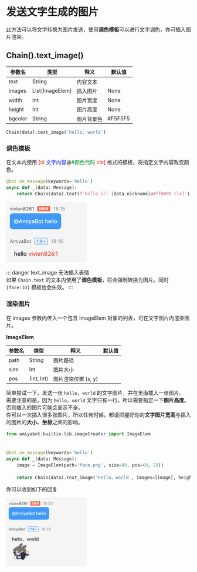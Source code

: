 # 发送文字生成的图片

此方法可以将文字转换为图片发送，使用**调色模板**可以进行文字调色，亦可插入图片渲染。

## Chain().text_image()

| 参数名     | 类型               | 释义    | 默认值     |
|---------|------------------|-------|---------|
| text    | String           | 内容文本  |         |
| images  | List\[ImageElem] | 插入图片  | None    |
| width   | Int              | 图片宽度  | None    |
| height  | Int              | 图片高度  | None    |
| bgcolor | String           | 图片背景色 | #F5F5F5 |

```python
Chain(data).text_image('hello, world')
```

### 调色模板

在文本内使用
<span style="color: red">\[cl </span>
<span style="color: #001eff">文字内容</span>@<span style="color: #009331">#颜色代码</span>
<span style="color: red"> cle]</span>
格式的模板，将指定文字内容改变颜色。

```python
@bot.on_message(keywords='hello')
async def _(data: Message):
    return Chain(data).text(f'hello [cl {data.nickname}@#ff0000 cle]')
```

<img style="width: 220px" src="../../../assets/examples/hello5.png" alt="image">

::: danger text_image 无法插入表情<br>
如果 `Chain.text` 的文本内使用了**调色模板**，将会强制转换为图片。同时 `[face:ID]` 模板也会失效。
:::

### 渲染图片

在 images 参数内传入一个包含 ImageElem 对象的列表，可在文字图片内渲染图片。<br>

**ImageElem**

| 参数名  | 类型         | 释义            | 默认值 |
|------|------------|---------------|-----|
| path | String     | 图片路径          |     |
| size | Int        | 图片大小          |     |
| pos  | (Int, Int) | 图片渲染位置 (x, y) |     |

简单尝试一下，发送一张 `hello, world` 的文字图片，并在里面插入一张图片。<br>
需要注意的是，因为 `hello, world` 文字只有一行，所以需要指定一下**图片高度**。否则插入的图片可能会显示不全。<br>
你可以一次插入很多张图片，所以任何时候，都请把握好你的**文字图片宽高**与插入的图片的**大小、坐标**之间的影响。

```python
from amiyabot.builtin.lib.imageCreator import ImageElem


@bot.on_message(keywords='hello')
async def _(data: Message):
    image = ImageElem(path='face.png', size=80, pos=(0, 20))

    return Chain(data).text_image('hello，world', images=[image], height=100)
```

你可以收到如下的回复

<img style="width: 220px" src="../../../assets/examples/hello6.png" alt="image">

